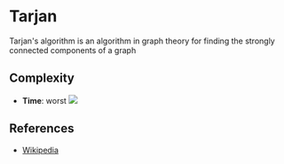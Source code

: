 # Tarjan
Tarjan's algorithm is an algorithm in graph theory for finding the strongly connected components of a graph

## Complexity
* **Time**: worst ![](https://latex.codecogs.com/svg.latex?O(|V|+|E|))

## References
* [Wikipedia](https://www.wikiwand.com/en/Tarjan%27s_strongly_connected_components_algorithm)